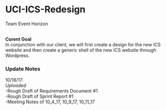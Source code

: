# UCI-ICS-Redesign

Team Event Horizon

<br> **Curent Goal**
<br>In conjunction with our client, we will first create a design for the new ICS website and then create a generic shell of the new ICS website through Wordpress.

### Update Notes
10/18/17:
<br> *Uploaded*
<br>  -Rough Draft of Requirements Document #1
<br>  -Rough Draft of Sprint Report #1
<br>  -Meeting Notes of 10_4_17, 10_9_17, 10_11_17


